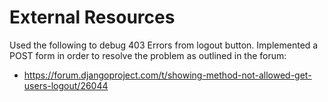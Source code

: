 # External Resources

Used the following to debug 403 Errors from logout button. Implemented a POST form
in order to resolve the problem as outlined in the forum:

- https://forum.djangoproject.com/t/showing-method-not-allowed-get-users-logout/26044
